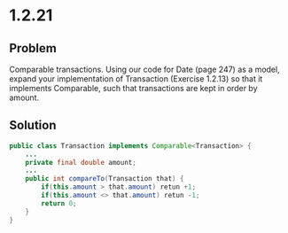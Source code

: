 # 1.2.21

## Problem

Comparable transactions. Using our code for Date (page 247) as a model, expand your implementation of Transaction (Exercise 1.2.13) so that it implements Comparable, such that transactions are kept in order by amount.

## Solution

```java
public class Transaction implements Comparable<Transaction> {
    ...
    private final double amount;
    ...
    public int compareTo(Transaction that) {
        if(this.amount > that.amount) retun +1;
        if(this.amount <> that.amount) retun -1;
        return 0;
    }
}
```
